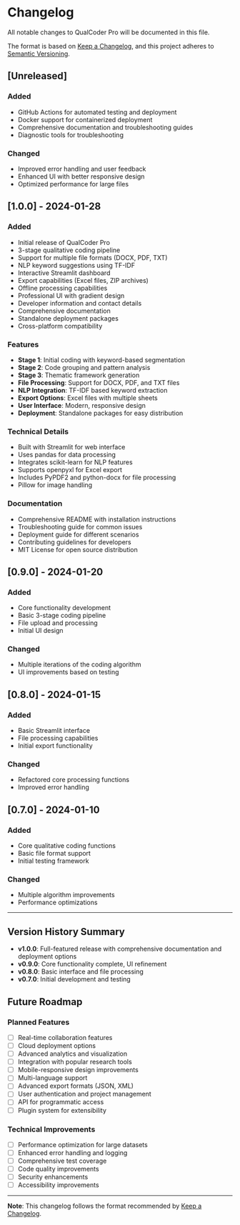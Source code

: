 # Changelog

All notable changes to QualCoder Pro will be documented in this file.

The format is based on [Keep a Changelog](https://keepachangelog.com/en/1.0.0/),
and this project adheres to [Semantic Versioning](https://semver.org/spec/v2.0.0.html).

## [Unreleased]

### Added
- GitHub Actions for automated testing and deployment
- Docker support for containerized deployment
- Comprehensive documentation and troubleshooting guides
- Diagnostic tools for troubleshooting

### Changed
- Improved error handling and user feedback
- Enhanced UI with better responsive design
- Optimized performance for large files

## [1.0.0] - 2024-01-28

### Added
- Initial release of QualCoder Pro
- 3-stage qualitative coding pipeline
- Support for multiple file formats (DOCX, PDF, TXT)
- NLP keyword suggestions using TF-IDF
- Interactive Streamlit dashboard
- Export capabilities (Excel files, ZIP archives)
- Offline processing capabilities
- Professional UI with gradient design
- Developer information and contact details
- Comprehensive documentation
- Standalone deployment packages
- Cross-platform compatibility

### Features
- **Stage 1**: Initial coding with keyword-based segmentation
- **Stage 2**: Code grouping and pattern analysis
- **Stage 3**: Thematic framework generation
- **File Processing**: Support for DOCX, PDF, and TXT files
- **NLP Integration**: TF-IDF based keyword extraction
- **Export Options**: Excel files with multiple sheets
- **User Interface**: Modern, responsive design
- **Deployment**: Standalone packages for easy distribution

### Technical Details
- Built with Streamlit for web interface
- Uses pandas for data processing
- Integrates scikit-learn for NLP features
- Supports openpyxl for Excel export
- Includes PyPDF2 and python-docx for file processing
- Pillow for image handling

### Documentation
- Comprehensive README with installation instructions
- Troubleshooting guide for common issues
- Deployment guide for different scenarios
- Contributing guidelines for developers
- MIT License for open source distribution

## [0.9.0] - 2024-01-20

### Added
- Core functionality development
- Basic 3-stage coding pipeline
- File upload and processing
- Initial UI design

### Changed
- Multiple iterations of the coding algorithm
- UI improvements based on testing

## [0.8.0] - 2024-01-15

### Added
- Basic Streamlit interface
- File processing capabilities
- Initial export functionality

### Changed
- Refactored core processing functions
- Improved error handling

## [0.7.0] - 2024-01-10

### Added
- Core qualitative coding functions
- Basic file format support
- Initial testing framework

### Changed
- Multiple algorithm improvements
- Performance optimizations

---

## Version History Summary

- **v1.0.0**: Full-featured release with comprehensive documentation and deployment options
- **v0.9.0**: Core functionality complete, UI refinement
- **v0.8.0**: Basic interface and file processing
- **v0.7.0**: Initial development and testing

## Future Roadmap

### Planned Features
- [ ] Real-time collaboration features
- [ ] Cloud deployment options
- [ ] Advanced analytics and visualization
- [ ] Integration with popular research tools
- [ ] Mobile-responsive design improvements
- [ ] Multi-language support
- [ ] Advanced export formats (JSON, XML)
- [ ] User authentication and project management
- [ ] API for programmatic access
- [ ] Plugin system for extensibility

### Technical Improvements
- [ ] Performance optimization for large datasets
- [ ] Enhanced error handling and logging
- [ ] Comprehensive test coverage
- [ ] Code quality improvements
- [ ] Security enhancements
- [ ] Accessibility improvements

---

**Note**: This changelog follows the format recommended by [Keep a Changelog](https://keepachangelog.com/).

